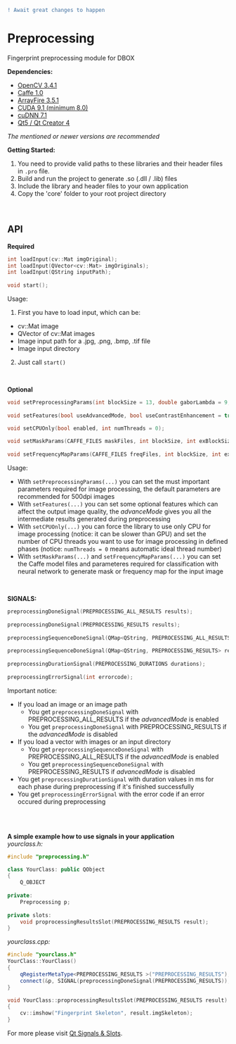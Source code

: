 
```diff
! Await great changes to happen
```
# Preprocessing
Fingerprint preprocessing module for DBOX

**Dependencies:**  
- [OpenCV 3.4.1](https://github.com/opencv/opencv)  
- [Caffe 1.0](https://github.com/BVLC/caffe)  
- [ArrayFire 3.5.1](https://arrayfire.com/download/)  
- [CUDA 9.1 (minimum 8.0)](https://developer.nvidia.com/cuda-downloads) 
- [cuDNN 7.1](https://developer.nvidia.com/rdp/cudnn-download)
- [Qt5 / Qt Creator 4](https://www.qt.io/download)  

*The mentioned or newer versions are recommended*  
  
**Getting Started:**  
1. You need to provide valid paths to these libraries and their header files in ```.pro``` file.
2. Build and run the project to generate .so (.dll / .lib) files  
3. Include the library and header files to your own application  
4. Copy the 'core' folder to your root project directory  
  
<br />  

## API  
**Required**
```cpp
int loadInput(cv::Mat imgOriginal);
int loadInput(QVector<cv::Mat> imgOriginals);
int loadInput(QString inputPath);
  
void start();  
```
Usage:  
1. First you have to load input, which can be:
- cv::Mat image
- QVector of cv::Mat images
- Image input path for a .jpg, .png, .bmp, .tif file
- Image input directory  
2. Just call ```start()```  
  
<br />  
  
**Optional**  
```cpp
void setPreprocessingParams(int blockSize = 13, double gaborLambda = 9, double gaborSigma = 3, int gaussBlockBasic = 1, double gaussSigmaBasic = 1.0, int gaussBlockAdvanced = 121, double gaussSigmaAdvanced = 10.0, int holeSize = 20);  
  
void setFeatures(bool useAdvancedMode, bool useContrastEnhancement = true, bool useAdvancedOrientationMap = true, bool useHoleRemover = true, bool generateInvertedSceleton = true, bool useQualityMap = true, bool useMask = false, bool useFrequencyMap = false);  

void setCPUOnly(bool enabled, int numThreads = 0);  
  
void setMaskParams(CAFFE_FILES maskFiles, int blockSize, int exBlockSize, bool useSmooth);  
  
void setFrequencyMapParams(CAFFE_FILES freqFiles, int blockSize, int exBlockSize);  
```
Usage:  
- With ```setPreprocessingParams(...)``` you can set the must important parameters required for image processing, the default parameters are recommended for 500dpi images
- With ```setFeatures(...)``` you can set some optional features which can affect the output image quality, the *advanceMode* gives you all the intermediate results generated during preprocessing
- With ```setCPUOnly(...)``` you can force the library to use only CPU for image processing (notice: it can be slower than GPU) and set the number of CPU threads you want to use for image processing in defined phases (notice: ```numThreads = 0``` means automatic ideal thread number)
- With ```setMaskParams(...)``` and ```setFrequencyMapParams(...)``` you can set the Caffe model files and parameteres required for classification with neural network to generate mask or frequency map for the input image  
  
<br />  

**SIGNALS:**
```cpp
preprocessingDoneSignal(PREPROCESSING_ALL_RESULTS results);  
  
preprocessingDoneSignal(PREPROCESSING_RESULTS results);  
  
preprocessingSequenceDoneSignal(QMap<QString, PREPROCESSING_ALL_RESULTS> results);  
  
preprocessingSequenceDoneSignal(QMap<QString, PREPROCESSING_RESULTS> results);
  
preprocessingDurationSignal(PREPROCESSING_DURATIONS durations);  
  
preprocessingErrorSignal(int errorcode);  
```  
Important notice:  
- If you load an image or an image path
  - You get ```preprocessingDoneSignal``` with PREPROCESSING_ALL_RESULTS if the *advancedMode* is enabled  
  - You get ```preprocessingDoneSignal``` with PREPROCESSING_RESULTS if the *advancedMode* is disabled  
- If you load a vector with images or an input directory  
  - You get ```preprocessingSequenceDoneSignal``` with PREPROCESSING_ALL_RESULTS if the *advancedMode* is enabled  
  - You get ```preprocessingSequenceDoneSignal``` with PREPROCESSING_RESULTS if *advancedMode* is disabled  
- You get ```preprocessingDurationSignal``` with duration values in ms for each phase during preprocessing if it's finished successfully
- You get ```preprocessingErrorSignal``` with the error code if an error occured during preprocessing
  
<br />  
<br />  
  
**A simple example how to use signals in your application**  
*yourclass.h:*
```cpp  
#include "preprocessing.h"

class YourClass: public QObject
{
    Q_OBJECT  
  
private:  
    Preprocessing p;  
    
private slots:
    void proprocessingResultsSlot(PREPROCESSING_RESULTS result);
}
```

*yourclass.cpp:*
```cpp 
#include "yourclass.h"
YourClass::YourClass()
{
    qRegisterMetaType<PREPROCESSING_RESULTS >("PREPROCESSING_RESULTS");
    connect(&p, SIGNAL(preprocessingDoneSignal(PREPROCESSING_RESULTS)), this, SLOT(proprocessingResultsSlot(PREPROCESSING_RESULTS)));
}

void YourClass::proprocessingResultsSlot(PREPROCESSING_RESULTS result)
{
    cv::imshow("Fingerprint Skeleton", result.imgSkeleton);
}
```
For more please visit [Qt Signals & Slots](http://doc.qt.io/archives/qt-4.8/signalsandslots.html).
